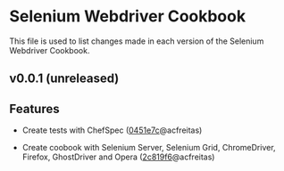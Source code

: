 Selenium Webdriver Cookbook
==========================
This file is used to list changes made in each version of the Selenium Webdriver Cookbook.

v0.0.1 (unreleased)
-------------------

## Features

- Create tests with ChefSpec ([0451e7c](https://github.com/acfreitas/selenium-webdriver/commit/0451e7cdbde6d0ed21c1f242b1fe2914e18f02b5)@acfreitas)

- Create coobook with Selenium Server, Selenium Grid, ChromeDriver, Firefox, GhostDriver and Opera ([2c819f6](https://github.com/acfreitas/selenium-webdriver/commit/2c819f6db5260c59d1c2c3e5887b8c553095d6a3)@acfreitas)